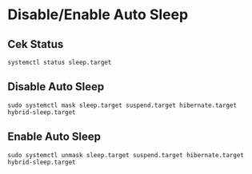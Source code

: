 # Disable/Enable Auto Sleep

## Cek Status
 `systemctl status sleep.target`

## Disable Auto Sleep
 `sudo systemctl mask sleep.target suspend.target hibernate.target hybrid-sleep.target`

## Enable Auto Sleep
 `sudo systemctl unmask sleep.target suspend.target hibernate.target hybrid-sleep.target`